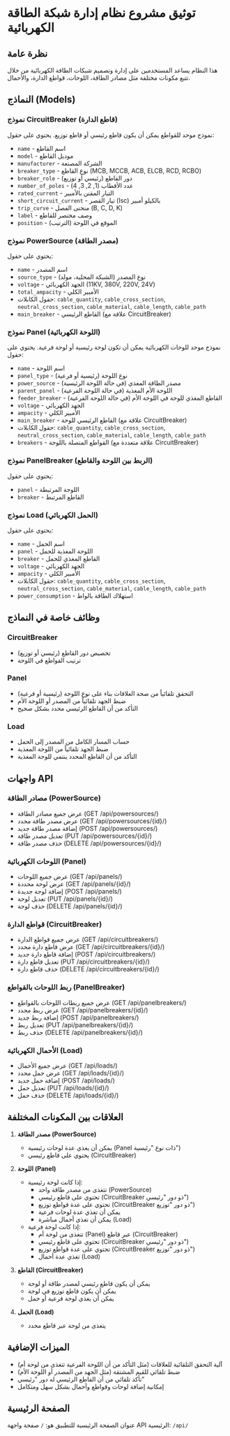 # توثيق مشروع نظام إدارة شبكة الطاقة الكهربائية

## نظرة عامة
هذا النظام يساعد المستخدمين على إدارة وتصميم شبكات الطاقة الكهربائية من خلال تتبع مكونات مختلفة مثل مصادر الطاقة، اللوحات، قواطع الدارة، والأحمال.

## النماذج (Models)

### نموذج CircuitBreaker (قاطع الدارة)
نموذج موحد للقواطع يمكن أن يكون قاطع رئيسي أو قاطع توزيع.
يحتوي على حقول:
- `name` - اسم القاطع
- `model` - موديل القاطع
- `manufacturer` - الشركة المصنعة
- `breaker_type` - نوع القاطع (MCB, MCCB, ACB, ELCB, RCD, RCBO)
- `breaker_role` - دور القاطع (رئيسي أو توزيع)
- `number_of_poles` - عدد الأقطاب (1, 2, 3, 4)
- `rated_current` - التيار المقنن بالأمبير
- `short_circuit_current` - تيار القصر (Isc) بالكيلو أمبير
- `trip_curve` - منحنى الفصل (B, C, D, K)
- `label` - وصف مختصر للقاطع
- `position` - الموقع في اللوحة (الترتيب)

### نموذج PowerSource (مصدر الطاقة)
يحتوي على حقول:
- `name` - اسم المصدر
- `source_type` - نوع المصدر (الشبكة المحلية، مولد)
- `voltage` - الجهد الكهربائي (11KV, 380V, 220V, 24V)
- `total_ampacity` - الأمبير الكلي
- حقول الكابلات: `cable_quantity`, `cable_cross_section`, `neutral_cross_section`, `cable_material`, `cable_length`, `cable_path`
- `main_breaker` - القاطع الرئيسي (علاقة مع CircuitBreaker)

### نموذج Panel (اللوحة الكهربائية)
نموذج موحد للوحات الكهربائية يمكن أن تكون لوحة رئيسية أو لوحة فرعية.
يحتوي على حقول:
- `name` - اسم اللوحة
- `panel_type` - نوع اللوحة (رئيسية أو فرعية)
- `power_source` - مصدر الطاقة المغذي (في حالة اللوحة الرئيسية)
- `parent_panel` - اللوحة الأم المغذية (في حالة اللوحة الفرعية)
- `feeder_breaker` - القاطع المغذي للوحة في اللوحة الأم (في حالة اللوحة الفرعية)
- `voltage` - الجهد الكهربائي
- `ampacity` - الأمبير الكلي
- `main_breaker` - القاطع الرئيسي للوحة (علاقة مع CircuitBreaker)
- حقول الكابلات: `cable_quantity`, `cable_cross_section`, `neutral_cross_section`, `cable_material`, `cable_length`, `cable_path`
- `breakers` - القواطع المتصلة باللوحة (علاقة متعددة مع CircuitBreaker)

### نموذج PanelBreaker (الربط بين اللوحة والقاطع)
يحتوي على حقول:
- `panel` - اللوحة المرتبطة
- `breaker` - القاطع المرتبط

### نموذج Load (الحمل الكهربائي)
يحتوي على حقول:
- `name` - اسم الحمل
- `panel` - اللوحة المغذية للحمل
- `breaker` - القاطع المغذي للحمل
- `voltage` - الجهد الكهربائي
- `ampacity` - الأمبير الكلي
- حقول الكابلات: `cable_quantity`, `cable_cross_section`, `neutral_cross_section`, `cable_material`, `cable_length`, `cable_path`
- `power_consumption` - استهلاك الطاقة بالواط

## وظائف خاصة في النماذج

### CircuitBreaker
- تخصيص دور القاطع (رئيسي أو توزيع)
- ترتيب القواطع في اللوحة

### Panel
- التحقق تلقائياً من صحة العلاقات بناء على نوع اللوحة (رئيسية أو فرعية)
- ضبط الجهد تلقائياً من المصدر أو اللوحة الأم
- التأكد من أن القاطع الرئيسي محدد بشكل صحيح

### Load
- حساب المسار الكامل من المصدر إلى الحمل
- ضبط الجهد تلقائياً من اللوحة المغذية
- التأكد من أن القاطع المحدد ينتمي للوحة المغذية

## واجهات API

### مصادر الطاقة (PowerSource)
- عرض جميع مصادر الطاقة (GET /api/powersources/)
- عرض مصدر طاقة محدد (GET /api/powersources/{id}/)
- إضافة مصدر طاقة جديد (POST /api/powersources/)
- تعديل مصدر طاقة (PUT /api/powersources/{id}/)
- حذف مصدر طاقة (DELETE /api/powersources/{id}/)

### اللوحات الكهربائية (Panel)
- عرض جميع اللوحات (GET /api/panels/)
- عرض لوحة محددة (GET /api/panels/{id}/)
- إضافة لوحة جديدة (POST /api/panels/)
- تعديل لوحة (PUT /api/panels/{id}/)
- حذف لوحة (DELETE /api/panels/{id}/)

### قواطع الدارة (CircuitBreaker)
- عرض جميع قواطع الدارة (GET /api/circuitbreakers/)
- عرض قاطع دارة محدد (GET /api/circuitbreakers/{id}/)
- إضافة قاطع دارة جديد (POST /api/circuitbreakers/)
- تعديل قاطع دارة (PUT /api/circuitbreakers/{id}/)
- حذف قاطع دارة (DELETE /api/circuitbreakers/{id}/)

### ربط اللوحات بالقواطع (PanelBreaker)
- عرض جميع ربطات اللوحات بالقواطع (GET /api/panelbreakers/)
- عرض ربط محدد (GET /api/panelbreakers/{id}/)
- إضافة ربط جديد (POST /api/panelbreakers/)
- تعديل ربط (PUT /api/panelbreakers/{id}/)
- حذف ربط (DELETE /api/panelbreakers/{id}/)

### الأحمال الكهربائية (Load)
- عرض جميع الأحمال (GET /api/loads/)
- عرض حمل محدد (GET /api/loads/{id}/)
- إضافة حمل جديد (POST /api/loads/)
- تعديل حمل (PUT /api/loads/{id}/)
- حذف حمل (DELETE /api/loads/{id}/)

## العلاقات بين المكونات المختلفة

1. **مصدر الطاقة (PowerSource)**
   - يمكن أن يغذي عدة لوحات رئيسية (Panel ذات نوع "رئيسية")
   - يحتوي على قاطع رئيسي (CircuitBreaker)

2. **اللوحة (Panel)**
   - إذا كانت لوحة رئيسية:
     - تتغذى من مصدر طاقة واحد (PowerSource)
     - تحتوي على قاطع رئيسي (CircuitBreaker ذو دور "رئيسي")
     - تحتوي على عدة قواطع توزيع (CircuitBreaker ذو دور "توزيع")
     - يمكن أن تغذي عدة لوحات فرعية
     - يمكن أن تغذي أحمال مباشرة (Load)
   - إذا كانت لوحة فرعية:
     - تتغذى من لوحة أم (Panel) عبر قاطع (CircuitBreaker)
     - تحتوي على قاطع رئيسي (CircuitBreaker ذو دور "رئيسي")
     - تحتوي على عدة قواطع توزيع (CircuitBreaker ذو دور "توزيع")
     - تغذي عدة أحمال (Load)

3. **القاطع (CircuitBreaker)**
   - يمكن أن يكون قاطع رئيسي لمصدر طاقة أو لوحة
   - يمكن أن يكون قاطع توزيع في لوحة
   - يمكن أن يغذي لوحة فرعية أو حمل

4. **الحمل (Load)**
   - يتغذى من لوحة عبر قاطع محدد

## الميزات الإضافية
- آلية التحقق التلقائية للعلاقات (مثل التأكد من أن اللوحة الفرعية تتغذى من لوحة أم)
- ضبط تلقائي للقيم المشتقة (مثل الجهد من المصدر أو اللوحة الأم)
- تأكد تلقائي من أن القاطع الرئيسي له دور "رئيسي"
- إمكانية إضافة لوحات وقواطع وأحمال بشكل سهل ومتكامل

## الصفحة الرئيسية
عنوان الصفحة الرئيسية للتطبيق هو: `/`
صفحة واجهة API الرئيسية: `/api/`
